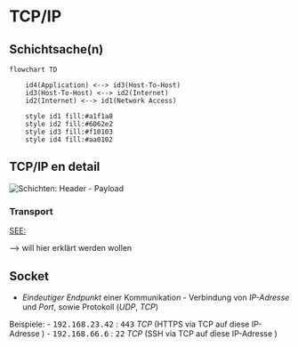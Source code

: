 # TCP/IP

## 


## Schichtsache(n)
```mermaid
flowchart TD
    
    id4(Application) <--> id3(Host-To-Host)
    id3(Host-To-Host) <--> id2(Internet)
    id2(Internet) <--> id1(Network Access)
    
    style id1 fill:#a1f1a8
    style id2 fill:#6062e2
    style id3 fill:#f10103
    style id4 fill:#aa0102

```
## TCP/IP en detail

![Schichten: Header - Payload](../data/schichtent.gof)

### <a name="transport">Transport</a>

[SEE:](https://de.wikipedia.org/wiki/Transmission_Control_Protocol)

--> will hier erklärt werden wollen








## <a name="socket">Socket</a>

- <em>Eindeutiger Endpunkt</em> einer Kommunikation -  Verbindung von <var>IP-Adresse</var> und <var>Port</var>, sowie Protokoll (<var>UDP</var>, <var>TCP</var>)

Beispiele:
    - <kbd>192.168.23.42</kbd> : <kbd>443</kbd> <var>TCP</var> (HTTPS via TCP auf diese IP-Adresse )
    - <kbd>192.168.66.6</kbd> : <kbd>22</kbd> <var>TCP</var> (SSH via TCP auf diese IP-Adresse )